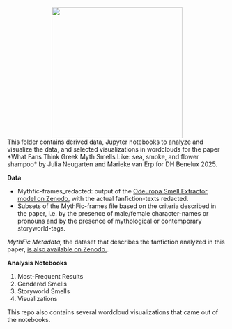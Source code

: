 
<center><img src="https://github.com/user-attachments/assets/1027b73a-f140-4581-a85c-080b86dc0341" width="300" height="300"></center>
This folder contains derived data, Jupyter notebooks to analyze and visualize the data, and selected visualizations in wordclouds for the paper *What Fans Think Greek Myth Smells Like: sea, smoke, and flower shampoo* by Julia Neugarten and Marieke van Erp for DH Benelux 2025.

**Data**
- Mythfic-frames_redacted: output of the [Odeuropa Smell Extractor](https://github.com/Odeuropa/wp3-information-extraction-system-v2), [model on Zenodo](https://zenodo.org/records/10598306), with the actual fanfiction-texts redacted.
- Subsets of the MythFic-frames file based on the criteria described in the paper, i.e. by the presence of male/female character-names or pronouns and by the presence of mythological or contemporary storyworld-tags.

*MythFic Metadata,* the dataset that describes the fanfiction analyzed in this paper, [is also available on Zenodo.](https://repository.ubn.ru.nl/handle/2066/292422).

**Analysis Notebooks**
1. Most-Frequent Results
2. Gendered Smells
3. Storyworld Smells
4. Visualizations

This repo also contains several wordcloud visualizations that came out of the notebooks.




